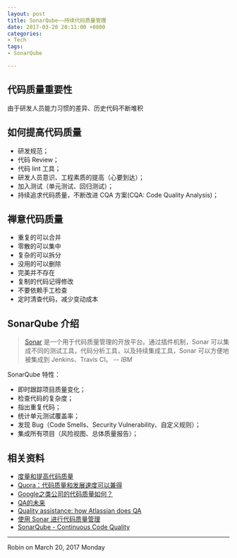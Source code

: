 ```yaml
---
layout: post
title: SonarQube——持续代码质量管理
date: 2017-03-20 20:11:00 +0800
categories:
- Tech
tags:
- SonarQube

---
```


## 代码质量重要性

由于研发人员能力习惯的差异、历史代码不断堆积

## 如何提高代码质量

- 研发规范；
- 代码 Review；
- 代码 lint 工具；
- 研发人员意识、工程素质的提高（心要到达）；
- 加入测试（单元测试、回归测试）；
- 持续追求代码质量，不断改进 CQA 方案(CQA: Code Quality Analysis)；


## 禅意代码质量

- 重复的可以合并
- 零散的可以集中
- 复杂的可以拆分
- 没用的可以删除
- 完美并不存在
- 复制的代码记得修改
- 不要依赖手工检查
- 定时清查代码，减少变动成本






## SonarQube 介绍

> [Sonar](https://www.sonarqube.org/) 是一个用于代码质量管理的开放平台。通过插件机制，Sonar 可以集成不同的测试工具，代码分析工具，以及持续集成工具，Sonar 可以方便地被集成到 Jenkins、Travis CI。 -- *IBM*

SonarQube 特性：

- 即时跟踪项目质量变化；
- 检查代码的复杂度；
- 指出重复代码；
- 统计单元测试覆盖率；
- 发现 Bug（Code Smells、Security Vulnerability、自定义规则）；
- 集成所有项目（风险视图、总体质量报告）；


## 相关资料

- [度量和提高代码质量](http://www.infoq.com/cn/news/2016/01/measure-improve-code-quality)
- [Quora：代码质量和发展速度可以兼得](http://www.infoq.com/cn/news/2015/08/quora-qlint?utm_source=news_about_Code_Quality&utm_medium=link&utm_campaign=Code_Quality)
- [Google之类公司的代码质量如何？](http://blog.jobbole.com/74107/)
- [QA的未来](http://www.infoq.com/cn/news/2016/11/future-qa-atlassian?utm_source=news_about_Code_Quality&utm_medium=link&utm_campaign=Code_Quality)
- [Quality assistance: how Atlassian does QA](https://www.atlassian.com/inside-atlassian/qa)
- [使用 Sonar 进行代码质量管理](https://www.ibm.com/developerworks/cn/java/j-lo-sonar/)
- [SonarQube - Continuous Code Quality](https://www.sonarqube.org/) 

----

Robin on March 20, 2017 Monday